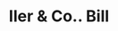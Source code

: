 ---
doi: 10.7916/D8W397F8
date_other: '1890'
date_other_textual: 1890-1899
form: printed ephemera
genre:
- Invoices
name:
- Iler & Co.
object_in_context_url: https://biggert.cul.columbia.edu/items/view/ave_biggert_01631
subject_hierarchical_geographic:
- Omaha, Nebraska, United States
subject_name:
- Iler & Co.
title: Iler & Co.. Bill
sort_title: Iler & Co.. Bill
call_number: ave_biggert_01631
coordinates:
- 41.25,-96.0
pid: ave_biggert_01631
identifiers: ave_biggert_01631
thumbnail: https://derivativo-2.library.columbia.edu/iiif/2/ldpd:490721/full/!256,256/0/native.jpg
permalink: "/biggert/ave_biggert_01631/"
layout: iiif-image-page
---